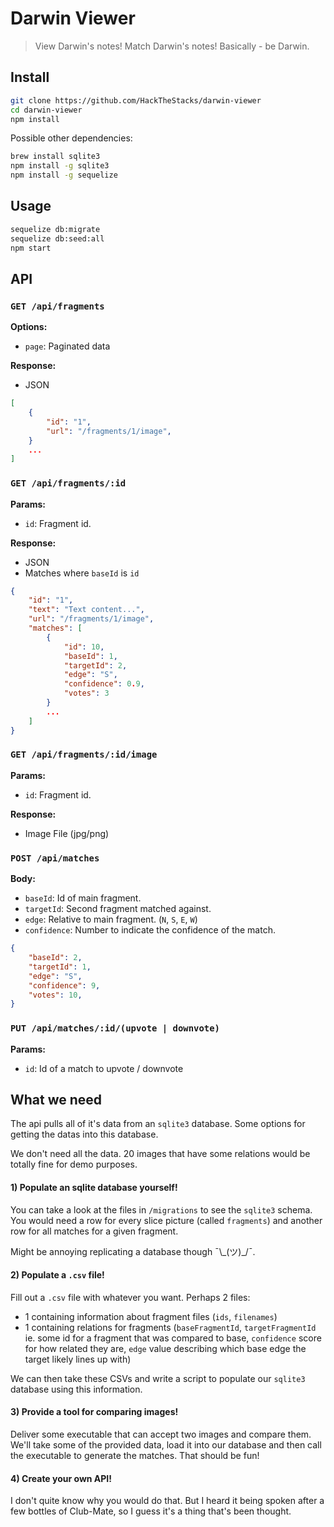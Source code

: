 # Darwin Viewer

> View Darwin's notes! Match Darwin's notes! Basically - be Darwin.

## Install

```bash
git clone https://github.com/HackTheStacks/darwin-viewer
cd darwin-viewer
npm install
```

Possible other dependencies:

```bash
brew install sqlite3
npm install -g sqlite3
npm install -g sequelize
```

## Usage

```bash
sequelize db:migrate
sequelize db:seed:all
npm start
```

## API

### `GET /api/fragments`

**Options:**
- `page`: Paginated data

**Response:**
- JSON

```json
[
	{
		"id": "1",
		"url": "/fragments/1/image",
	}
	...
]
```

### `GET /api/fragments/:id`

**Params:**
- `id`: Fragment id.

**Response:**
- JSON
- Matches where `baseId` is `id`
```json
{
	"id": "1",
	"text": "Text content...",
	"url": "/fragments/1/image",
	"matches": [
		{
            "id": 10,
			"baseId": 1,
            "targetId": 2,
			"edge": "S",
			"confidence": 0.9,
			"votes": 3
		}
		...
	]
}
```

### `GET /api/fragments/:id/image`

**Params:**
- `id`: Fragment id.

**Response:**
- Image File (jpg/png)

### `POST /api/matches`

**Body:**
- `baseId`: Id of main fragment.
- `targetId`: Second fragment matched against.
- `edge`: Relative to main fragment. (`N`, `S`, `E`, `W`)
- `confidence`: Number to indicate the confidence of the match.

```json
{
    "baseId": 2,
	"targetId": 1,
	"edge": "S",
	"confidence": 9,
    "votes": 10,
}
```

### `PUT /api/matches/:id/(upvote | downvote)`

**Params:**
- `id`: Id of a match to upvote / downvote

## What we need

The api pulls all of it's data from an `sqlite3` database. Some options for getting the datas into this database.

We don't need all the data. 20 images that have some relations would be totally fine for demo purposes.

#### 1) Populate an sqlite database yourself!

You can take a look at the files in `/migrations` to see the `sqlite3` schema. You would need a row for every slice picture (called `fragments`) and another row for all matches for a given fragment.

Might be annoying replicating a database though  ¯\\\_(ツ)\_/¯.

#### 2) Populate a `.csv` file!

Fill out a `.csv` file with whatever you want. Perhaps 2 files:
- 1 containing information about fragment files (`ids`, `filenames`)
- 1 containing relations for fragments (`baseFragmentId`, `targetFragmentId` ie. some id for a fragment that was compared to base, `confidence` score for how related they are, `edge` value describing which base edge the target likely lines up with)

We can then take these CSVs and write a script to populate our `sqlite3` database using this information.

#### 3) Provide a tool for comparing images!

Deliver some executable that can accept two images and compare them. We'll take some of the provided data, load it into our database and then call the executable to generate the matches. That should be fun!

#### 4) Create your own API!

I don't quite know why you would do that. But I heard it being spoken after a few bottles of Club-Mate, so I guess it's a thing that's been thought.
